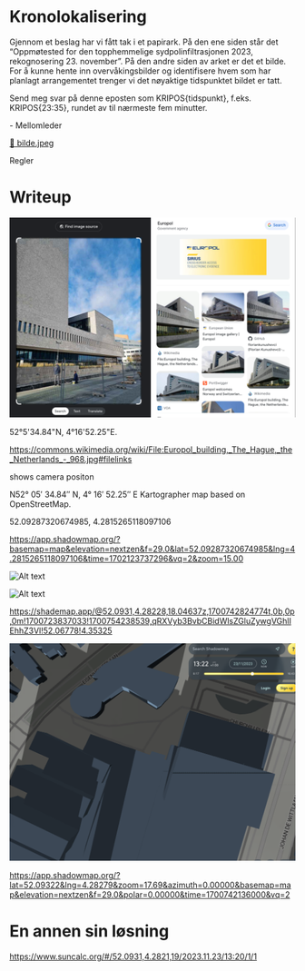 # Kronolokalisering

Gjennom et beslag har vi fått tak i et papirark. På den ene siden står det “Oppmøtested for den topphemmelige sydpolinfiltrasjonen 2023, rekognosering 23. november”. På den andre siden av arket er det et bilde. For å kunne hente inn overvåkingsbilder og identifisere hvem som har planlagt arrangementet trenger vi det nøyaktige tidspunktet bildet er tatt.

Send meg svar på denne eposten som KRIPOS{tidspunkt}, f.eks. KRIPOS{23:35}, rundet av til nærmeste fem minutter.

\- Mellomleder

[📎 bilde.jpeg](bilde.jpeg)

Regler




# Writeup


![Alt text](image.png)

52°5'34.84"N, 4°16'52.25"E.


https://commons.wikimedia.org/wiki/File:Europol_building,_The_Hague,_the_Netherlands_-_968.jpg#filelinks

shows camera positon

N52° 05′ 34.84″ N, 4° 16′ 52.25″ E Kartographer map based on OpenStreetMap.

52.09287320674985, 4.2815265118097106


https://app.shadowmap.org/?basemap=map&elevation=nextzen&f=29.0&lat=52.09287320674985&lng=4.2815265118097106&time=1702123737296&vq=2&zoom=15.00


![Alt text](image-1.png)

![Alt text](image-2.png)

https://shademap.app/@52.0931,4.28228,18.04637z,1700742824774t,0b,0p,0m!1700723837033!1700754238539,qRXVyb3BvbCBidWlsZGluZywgVGhlIEhhZ3Vl!52.06778!4.35325



![Alt text](image-3.png)


https://app.shadowmap.org/?lat=52.09322&lng=4.28279&zoom=17.69&azimuth=0.00000&basemap=map&elevation=nextzen&f=29.0&polar=0.00000&time=1700742136000&vq=2


# En annen sin løsning
https://www.suncalc.org/#/52.0931,4.2821,19/2023.11.23/13:20/1/1